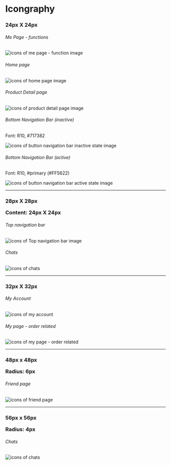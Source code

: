 <div class="guideline icon">
	<div class="container">
		<h1>Icongraphy</h1>
		<h3>24px X 24px</h3>
		<div class="row">
			<div class="col-xs-4">
				<h6>Me Page - functions</h6>
			</div>
			<div class="col-xs-5">
				<img src="/static/image/guideline-app/app-icon-myPage.svg" alt="icons of me page - function image">
			</div>
		</div>
		<div class="row">
			<div class="col-xs-4">
				<h6>Home page</h6>
			</div>
			<div class="col-xs-5">
				<img src="/static/image/guideline-app/app-icon-homePage.svg" alt="icons of home page image">
			</div>
		</div>
		<div class="row">
			<div class="col-xs-4">
				<h6>Product Detail page</h6>
			</div>
			<div class="col-xs-5">
				<img src="/static/image/guideline-app/app-icon-productDetailPage.svg" alt="icons of product detail page image">
			</div>
		</div>
		<div class="row">
			<div class="col-xs-4">
				<h6>Bottom Navigation Bar (inactive)</h6>
				<p>Font: R10, #717382</p>
			</div>
			<div class="col-xs-5">
				<img src="/static/image/guideline-app/app-icon-buttonNavInactive.svg" alt="icons of button navigation bar inactive state image">
			</div>
		</div>
		<div class="row">
			<div class="col-xs-4">
				<h6>Bottom Navigation Bar (active)</h6>
				<p>Font: R10, #primary (#FF5622)</p>
			</div>
			<div class="col-xs-5">
				<img src="/static/image/guideline-app/app-icon-buttonNavActive.svg" alt="icons of button navigation bar active state image">
			</div>
		</div>
		<hr>
		<h3>28px X 28px
			<p class="hint">Content: 24px X 24px</p>
		</h3>
		<div class="row">
			<div class="col-xs-4">
				<h6>Top navigation bar</h6>
			</div>
			<div class="col-xs-5">
				<img src="/static/image/guideline-app/app-icon-topNavBar.svg" alt="icons of Top navigation bar image">
			</div>
		</div>
		<div class="row">
			<div class="col-xs-4">
				<h6>Chats</h6>
			</div>
			<div class="col-xs-5">
				<img src="/static/image/guideline-app/app-icon-chats-28.svg" alt="icons of chats">
			</div>
		</div>
		<hr>
		<h3>32px X 32px</h3>
		<div class="row">
			<div class="col-xs-4">
				<h6>My Account</h6>
			</div>
			<div class="col-xs-5">
				<img src="/static/image/guideline-app/app-icon-myAccount.svg" alt="icons of my account">
			</div>
		</div>
		<div class="row">
			<div class="col-xs-4">
				<h6>My page - order related</h6>
			</div>
			<div class="col-xs-5">
				<img src="/static/image/guideline-app/app-icon-mePage-orderRelated.svg" alt="icons of my page - order related">
			</div>
		</div>
		<hr>
		<h3>48px x 48px
			<p class="hint">Radius: 6px</p>
		</h3>
		<div class="row">
			<div class="col-xs-4">
				<h6>Friend page</h6>
			</div>
			<div class="col-xs-5">
				<img src="/static/image/guideline-app/app-icon-friendPage.svg" alt="icons of friend page">
			</div>
		</div>
		<hr>
		<h3>56px x 56px
			<p class="hint">Radius: 4px</p>
		</h3>
		<div class="row">
			<div class="col-xs-4">
				<h6>Chats</h6>
			</div>
			<div class="col-xs-5">
				<img src="/static/image/guideline-app/app-icon-chats-56.png" alt="icons of chats">
			</div>
		</div>
	</div>
</div>